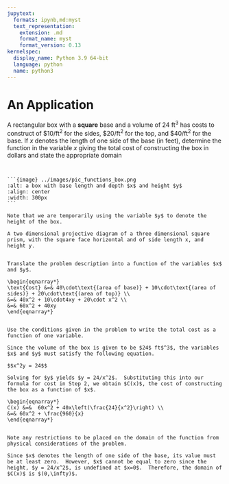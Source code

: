 ```yaml
---
jupytext:
  formats: ipynb,md:myst
  text_representation:
    extension: .md
    format_name: myst
    format_version: 0.13
kernelspec:
  display_name: Python 3.9 64-bit
  language: python
  name: python3
---
```

# An Application


A rectangular box with a **square** base and a volume of $24$ ft$^3$ has costs to construct of $\$10 / \text{ft}^2$ for the sides, $\$20 / \text{ft}^2$ for the top, and $\$40 / \text{ft}^2$ for the base. If $x$ denotes the length of one side of the base (in feet), determine the function in the variable $x$ giving the total cost of constructing the box in dollars and state the appropriate domain


````{dropdown} **Step 1:** Draw and label a figure.


```{image} ../images/pic_functions_box.png
:alt: a box with base length and depth $x$ and height $y$
:align: center
:width: 300px
```

Note that we are temporarily using the variable $y$ to denote the height of the box.
````

```{dropdown} **Long Text Description**
A two dimensional projective diagram of a three dimensional square prism, with the square face horizontal and of side length x, and height y.
```


```{dropdown} **Step 2:** Translate the problem description into a function.

Translate the problem description into a function of the variables $x$ and $y$.

\begin{eqnarray*}
\text{Cost} &=& 40\cdot\text{(area of base)} + 10\cdot\text{(area of sides)} + 20\cdot\text{(area of top)} \\
&=& 40x^2 + 10\cdot4xy + 20\cdot x^2 \\
&=& 60x^2 + 40xy
\end{eqnarray*}
```


```{dropdown} **Step 3:** Write the total cost as a function of one variable.

Use the conditions given in the problem to write the total cost as a function of one variable.

Since the volume of the box is given to be $24$ ft$^3$, the variables $x$ and $y$ must satisfy the following equation.

$$x^2y = 24$$

Solving for $y$ yields $y = 24/x^2$.  Substituting this into our formula for cost in Step 2, we obtain $C(x)$, the cost of constructing the box as a function of $x$.

\begin{eqnarray*}
C(x) &=&  60x^2 + 40x\left(\frac{24}{x^2}\right) \\
&=& 60x^2 + \frac{960}{x} 
\end{eqnarray*}
```


```{dropdown} **Step 4:** Note any restrictions to be placed on the domain.

Note any restrictions to be placed on the domain of the function from physical considerations of the problem.

Since $x$ denotes the length of one side of the base, its value must be at least zero.  However, $x$ cannot be equal to zero since the height, $y = 24/x^2$, is undefined at $x=0$.  Therefore, the domain of $C(x)$ is $(0,\infty)$.
```